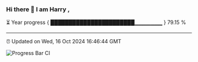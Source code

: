 ### Hi there 👋 I am Harry , 

⏳ Year progress { ███████████████████████▁▁▁▁▁▁▁ } 79.15 %

---

⏰ Updated on Wed, 16 Oct 2024 16:46:44 GMT

![Progress Bar CI](https://github.com/duykhang68/duykhang68/workflows/Progress%20Bar%20CI/badge.svg)
